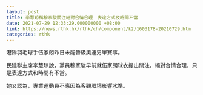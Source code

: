 ```yaml
---
layout: post
title: 李慧琼稱穆家駿關注絕對合情合理　表達方式及時間不當
date: 2021-07-29 12:33:29.000000000 +08:00
link: https://news.rthk.hk/rthk/ch/component/k2/1603178-20210729.htm
categories: rthk
---
```


港隊羽毛球手伍家朗昨日未能晉級奧運男單賽事。

民建聯主席李慧琼說，黨員穆家駿早前就伍家朗球衣提出關注，絕對合情合理，只是表達方式和時間有不當。

她又認為，專業運動員不應因為客觀環境影響水準。

